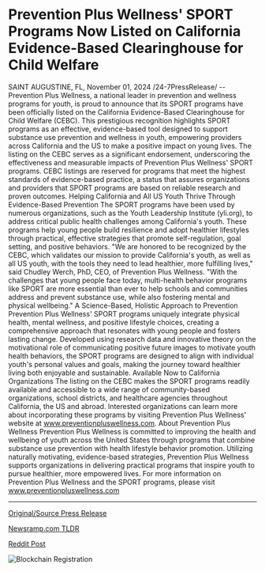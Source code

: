 # Prevention Plus Wellness' SPORT Programs Now Listed on California Evidence-Based Clearinghouse for Child Welfare

SAINT AUGUSTINE, FL, November 01, 2024 /24-7PressRelease/ -- Prevention Plus Wellness, a national leader in prevention and wellness programs for youth, is proud to announce that its SPORT programs have been officially listed on the California Evidence-Based Clearinghouse for Child Welfare (CEBC). This prestigious recognition highlights SPORT programs as an effective, evidence-based tool designed to support substance use prevention and wellness in youth, empowering providers across California and the US to make a positive impact on young lives.  The listing on the CEBC serves as a significant endorsement, underscoring the effectiveness and measurable impacts of Prevention Plus Wellness' SPORT programs. CEBC listings are reserved for programs that meet the highest standards of evidence-based practice, a status that assures organizations and providers that SPORT programs are based on reliable research and proven outcomes.  Helping California and All US Youth Thrive Through Evidence-Based Prevention  The SPORT programs have been used by numerous organizations, such as the Youth Leadership Institute (yli.org), to address critical public health challenges among California's youth. These programs help young people build resilience and adopt healthier lifestyles through practical, effective strategies that promote self-regulation, goal setting, and positive behaviors.  "We are honored to be recognized by the CEBC, which validates our mission to provide California's youth, as well as all US youth, with the tools they need to lead healthier, more fulfilling lives," said Chudley Werch, PhD, CEO, of Prevention Plus Wellness. "With the challenges that young people face today, multi-health behavior programs like SPORT are more essential than ever to help schools and communities address and prevent substance use, while also fostering mental and physical wellbeing."  A Science-Based, Holistic Approach to Prevention  Prevention Plus Wellness' SPORT programs uniquely integrate physical health, mental wellness, and positive lifestyle choices, creating a comprehensive approach that resonates with young people and fosters lasting change. Developed using research data and innovative theory on the motivational role of communicating positive future images to motivate youth health behaviors, the SPORT programs are designed to align with individual youth's personal values and goals, making the journey toward healthier living both enjoyable and sustainable.  Available Now to California Organizations  The listing on the CEBC makes the SPORT programs readily available and accessible to a wide range of community-based organizations, school districts, and healthcare agencies throughout California, the US and abroad. Interested organizations can learn more about incorporating these programs by visiting Prevention Plus Wellness' website at www.preventionpluswellness.com.  About Prevention Plus Wellness  Prevention Plus Wellness is committed to improving the health and wellbeing of youth across the United States through programs that combine substance use prevention with health lifestyle behavior promotion. Utilizing naturally motivating, evidence-based strategies, Prevention Plus Wellness supports organizations in delivering practical programs that inspire youth to pursue healthier, more empowered lives.  For more information on Prevention Plus Wellness and the SPORT programs, please visit www.preventionpluswellness.com 

---

[Original/Source Press Release](https://www.24-7pressrelease.com/press-release/515795/prevention-plus-wellness-sport-programs-now-listed-on-california-evidence-based-clearinghouse-for-child-welfare)
                    

[Newsramp.com TLDR](https://newsramp.com/curated-news/prevention-plus-wellness-sport-programs-listed-on-cebc-for-child-welfare/5e944ef4cbac7d6d0ee5476d0de1f357) 

 



[Reddit Post](https://www.reddit.com/r/HealthCareNewsInfo/comments/1ggzta1/prevention_plus_wellness_sport_programs_listed_on/) 



![Blockchain Registration](https://cdn.newsramp.app/24-7PressRelease/qrcode/2411/1/warpbB1w.webp)
